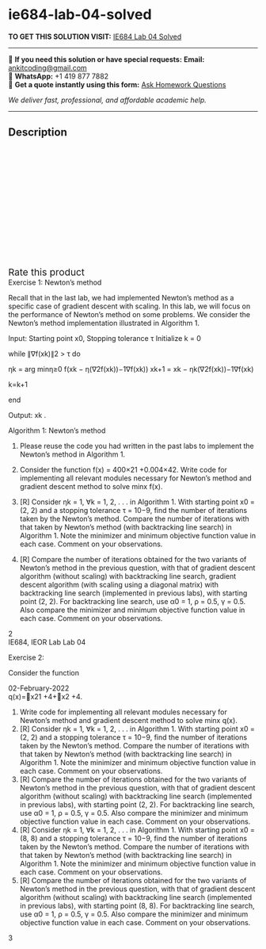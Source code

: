 # ie684-lab-04-solved
**TO GET THIS SOLUTION VISIT:** [IE684 Lab 04 Solved](https://www.ankitcodinghub.com/product/ie684-lab-04-solved/)


---

📩 **If you need this solution or have special requests:** **Email:** ankitcoding@gmail.com  
📱 **WhatsApp:** +1 419 877 7882  
📄 **Get a quote instantly using this form:** [Ask Homework Questions](https://www.ankitcodinghub.com/services/ask-homework-questions/)

*We deliver fast, professional, and affordable academic help.*

---

<h2>Description</h2>



<div class="kk-star-ratings kksr-auto kksr-align-center kksr-valign-top" data-payload="{&quot;align&quot;:&quot;center&quot;,&quot;id&quot;:&quot;97611&quot;,&quot;slug&quot;:&quot;default&quot;,&quot;valign&quot;:&quot;top&quot;,&quot;ignore&quot;:&quot;&quot;,&quot;reference&quot;:&quot;auto&quot;,&quot;class&quot;:&quot;&quot;,&quot;count&quot;:&quot;0&quot;,&quot;legendonly&quot;:&quot;&quot;,&quot;readonly&quot;:&quot;&quot;,&quot;score&quot;:&quot;0&quot;,&quot;starsonly&quot;:&quot;&quot;,&quot;best&quot;:&quot;5&quot;,&quot;gap&quot;:&quot;4&quot;,&quot;greet&quot;:&quot;Rate this product&quot;,&quot;legend&quot;:&quot;0\/5 - (0 votes)&quot;,&quot;size&quot;:&quot;24&quot;,&quot;title&quot;:&quot;IE684 Lab 04 Solved&quot;,&quot;width&quot;:&quot;0&quot;,&quot;_legend&quot;:&quot;{score}\/{best} - ({count} {votes})&quot;,&quot;font_factor&quot;:&quot;1.25&quot;}">

<div class="kksr-stars">

<div class="kksr-stars-inactive">
            <div class="kksr-star" data-star="1" style="padding-right: 4px">


<div class="kksr-icon" style="width: 24px; height: 24px;"></div>
        </div>
            <div class="kksr-star" data-star="2" style="padding-right: 4px">


<div class="kksr-icon" style="width: 24px; height: 24px;"></div>
        </div>
            <div class="kksr-star" data-star="3" style="padding-right: 4px">


<div class="kksr-icon" style="width: 24px; height: 24px;"></div>
        </div>
            <div class="kksr-star" data-star="4" style="padding-right: 4px">


<div class="kksr-icon" style="width: 24px; height: 24px;"></div>
        </div>
            <div class="kksr-star" data-star="5" style="padding-right: 4px">


<div class="kksr-icon" style="width: 24px; height: 24px;"></div>
        </div>
    </div>

<div class="kksr-stars-active" style="width: 0px;">
            <div class="kksr-star" style="padding-right: 4px">


<div class="kksr-icon" style="width: 24px; height: 24px;"></div>
        </div>
            <div class="kksr-star" style="padding-right: 4px">


<div class="kksr-icon" style="width: 24px; height: 24px;"></div>
        </div>
            <div class="kksr-star" style="padding-right: 4px">


<div class="kksr-icon" style="width: 24px; height: 24px;"></div>
        </div>
            <div class="kksr-star" style="padding-right: 4px">


<div class="kksr-icon" style="width: 24px; height: 24px;"></div>
        </div>
            <div class="kksr-star" style="padding-right: 4px">


<div class="kksr-icon" style="width: 24px; height: 24px;"></div>
        </div>
    </div>
</div>


<div class="kksr-legend" style="font-size: 19.2px;">
            <span class="kksr-muted">Rate this product</span>
    </div>
    </div>
<div class="page" title="Page 2">
<div class="layoutArea">
<div class="column">
Exercise 1: Newton’s method

Recall that in the last lab, we had implemented Newton’s method as a specific case of gradient descent with scaling. In this lab, we will focus on the performance of Newton’s method on some problems. We consider the Newton’s method implementation illustrated in Algorithm 1.

Input: Starting point x0, Stopping tolerance τ Initialize k = 0

while ∥∇f(xk)∥2 &gt; τ do

ηk = arg minη≥0 f(xk − η(∇2f(xk))−1∇f(xk)) xk+1 = xk − ηk(∇2f(xk))−1∇f(xk)

k=k+1

end

Output: xk .

Algorithm 1: Newton’s method

1. Please reuse the code you had written in the past labs to implement the Newton’s method in Algorithm 1.

2. Consider the function f(x) = 400×21 +0.004×42. Write code for implementing all relevant modules necessary for Newton’s method and gradient descent method to solve minx f(x).

3. [R] Consider ηk = 1, ∀k = 1, 2, . . . in Algorithm 1. With starting point x0 = (2, 2) and a stopping tolerance τ = 10−9, find the number of iterations taken by the Newton’s method. Compare the number of iterations with that taken by Newton’s method (with backtracking line search) in Algorithm 1. Note the minimizer and minimum objective function value in each case. Comment on your observations.

4. [R] Compare the number of iterations obtained for the two variants of Newton’s method in the previous question, with that of gradient descent algorithm (without scaling) with backtracking line search, gradient descent algorithm (with scaling using a diagonal matrix) with backtracking line search (implemented in previous labs), with starting point (2, 2). For backtracking line search, use α0 = 1, ρ = 0.5, γ = 0.5. Also compare the minimizer and minimum objective function value in each case. Comment on your observations.

</div>
</div>
<div class="layoutArea">
<div class="column">
2

</div>
</div>
</div>
<div class="page" title="Page 3">
<div class="layoutArea">
<div class="column">
IE684, IEOR Lab Lab 04

Exercise 2:

Consider the function

</div>
<div class="column">
02-February-2022

</div>
</div>
<div class="layoutArea">
<div class="column">
q(x)=􏰃x21 +4+􏰃x2 +4.

<ol>
<li>Write code for implementing all relevant modules necessary for Newton’s method and gradient descent method
to solve minx q(x).
</li>
<li>[R] Consider ηk = 1, ∀k = 1, 2, . . . in Algorithm 1. With starting point x0 = (2, 2) and a stopping tolerance τ = 10−9, find the number of iterations taken by the Newton’s method. Compare the number of iterations with that taken by Newton’s method (with backtracking line search) in Algorithm 1. Note the minimizer and minimum objective function value in each case. Comment on your observations.</li>
<li>[R] Compare the number of iterations obtained for the two variants of Newton’s method in the previous question, with that of gradient descent algorithm (without scaling) with backtracking line search (implemented in previous labs), with starting point (2, 2). For backtracking line search, use α0 = 1, ρ = 0.5, γ = 0.5. Also compare the minimizer and minimum objective function value in each case. Comment on your observations.</li>
<li>[R] Consider ηk = 1, ∀k = 1, 2, . . . in Algorithm 1. With starting point x0 = (8, 8) and a stopping tolerance τ = 10−9, find the number of iterations taken by the Newton’s method. Compare the number of iterations with that taken by Newton’s method (with backtracking line search) in Algorithm 1. Note the minimizer and minimum objective function value in each case. Comment on your observations.</li>
<li>[R] Compare the number of iterations obtained for the two variants of Newton’s method in the previous question, with that of gradient descent algorithm (without scaling) with backtracking line search (implemented in previous labs), with starting point (8, 8). For backtracking line search, use α0 = 1, ρ = 0.5, γ = 0.5. Also compare the minimizer and minimum objective function value in each case. Comment on your observations.</li>
</ol>
</div>
</div>
<div class="layoutArea">
<div class="column">
3

</div>
</div>
</div>
